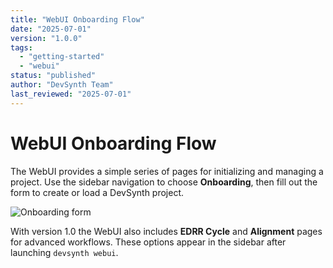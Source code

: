 ```yaml
---
title: "WebUI Onboarding Flow"
date: "2025-07-01"
version: "1.0.0"
tags:
  - "getting-started"
  - "webui"
status: "published"
author: "DevSynth Team"
last_reviewed: "2025-07-01"
---
```


# WebUI Onboarding Flow

The WebUI provides a simple series of pages for initializing and managing a project.
Use the sidebar navigation to choose **Onboarding**, then fill out the form to create
or load a DevSynth project.

![Onboarding form](webui-onboarding.png)

With version 1.0 the WebUI also includes **EDRR Cycle** and **Alignment** pages
for advanced workflows. These options appear in the sidebar after launching
`devsynth webui`.

